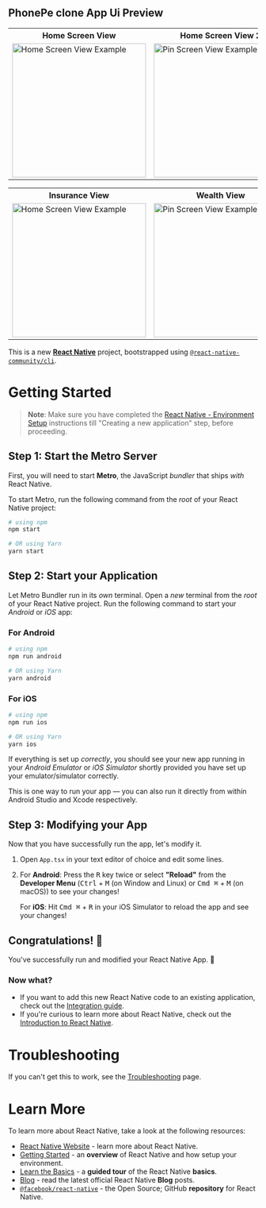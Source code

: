 ## PhonePe clone App Ui Preview



<table>
  
  
<tr>                    
   
   <th> Home Screen View</th>
   <th> Home Screen View 2</th>
   <th> Stores View</th> 
   <th> Stores View 2</th> 


</tr>
  
  
  
  
<tr>

<td>

<img src="https://github.com/mdsomad/PhonePe_App_UI_in_React_Native/assets/103892160/0589720b-5baa-48cd-9017-ead4e1cd3dc7" alt="Home Screen View Example" width="270"/>

</td>
  
  
  
<td>

 <img src="https://github.com/mdsomad/PhonePe_App_UI_in_React_Native/assets/103892160/e037499f-3e47-46e7-9614-b1eb9f29c489" alt="Pin Screen View Example" width="270"/>

</td>

  
<td>
  
<img src="https://github.com/mdsomad/PhonePe_App_UI_in_React_Native/assets/103892160/7737394a-6628-4332-8a9a-c2b20b0044d9" alt="NoteView Screen Example" width="270"/>

</td>


<td>
  
<img src="https://github.com/mdsomad/PhonePe_App_UI_in_React_Native/assets/103892160/71d047ad-d3b1-4033-bb26-0859cc4ab291" alt="Note Add Screen View Example" width="270"/>

</td>

  


</tr>
</table>













<table>
  
  
<tr>                    
   
   <th> Insurance View</th> 
   <th> Wealth View</th> 
   <th> Histoy View</th> 


</tr>
  
  
  
  
<tr>

<td>

<img src="https://github.com/mdsomad/PhonePe_App_UI_in_React_Native/assets/103892160/38f51b43-651d-46e2-9d79-d70443f0a157" alt="Home Screen View Example" width="270"/>

</td>
  
  
  
<td>

 <img src="https://github.com/mdsomad/PhonePe_App_UI_in_React_Native/assets/103892160/4c72b470-8a34-4d90-8f57-f8d17ea08c1d" alt="Pin Screen View Example" width="270"/>

</td>

  
<td>
  
<img src="https://github.com/mdsomad/PhonePe_App_UI_in_React_Native/assets/103892160/3130af09-1107-4cd2-a53e-ec501b9b1622" alt="NoteView Screen Example" width="270"/>

</td>



  


</tr>
</table>






This is a new [**React Native**](https://reactnative.dev) project, bootstrapped using [`@react-native-community/cli`](https://github.com/react-native-community/cli).

# Getting Started

>**Note**: Make sure you have completed the [React Native - Environment Setup](https://reactnative.dev/docs/environment-setup) instructions till "Creating a new application" step, before proceeding.

## Step 1: Start the Metro Server

First, you will need to start **Metro**, the JavaScript _bundler_ that ships _with_ React Native.

To start Metro, run the following command from the _root_ of your React Native project:

```bash
# using npm
npm start

# OR using Yarn
yarn start
```

## Step 2: Start your Application

Let Metro Bundler run in its _own_ terminal. Open a _new_ terminal from the _root_ of your React Native project. Run the following command to start your _Android_ or _iOS_ app:

### For Android

```bash
# using npm
npm run android

# OR using Yarn
yarn android
```

### For iOS

```bash
# using npm
npm run ios

# OR using Yarn
yarn ios
```

If everything is set up _correctly_, you should see your new app running in your _Android Emulator_ or _iOS Simulator_ shortly provided you have set up your emulator/simulator correctly.

This is one way to run your app — you can also run it directly from within Android Studio and Xcode respectively.

## Step 3: Modifying your App

Now that you have successfully run the app, let's modify it.

1. Open `App.tsx` in your text editor of choice and edit some lines.
2. For **Android**: Press the <kbd>R</kbd> key twice or select **"Reload"** from the **Developer Menu** (<kbd>Ctrl</kbd> + <kbd>M</kbd> (on Window and Linux) or <kbd>Cmd ⌘</kbd> + <kbd>M</kbd> (on macOS)) to see your changes!

   For **iOS**: Hit <kbd>Cmd ⌘</kbd> + <kbd>R</kbd> in your iOS Simulator to reload the app and see your changes!

## Congratulations! :tada:

You've successfully run and modified your React Native App. :partying_face:

### Now what?

- If you want to add this new React Native code to an existing application, check out the [Integration guide](https://reactnative.dev/docs/integration-with-existing-apps).
- If you're curious to learn more about React Native, check out the [Introduction to React Native](https://reactnative.dev/docs/getting-started).

# Troubleshooting

If you can't get this to work, see the [Troubleshooting](https://reactnative.dev/docs/troubleshooting) page.

# Learn More

To learn more about React Native, take a look at the following resources:

- [React Native Website](https://reactnative.dev) - learn more about React Native.
- [Getting Started](https://reactnative.dev/docs/environment-setup) - an **overview** of React Native and how setup your environment.
- [Learn the Basics](https://reactnative.dev/docs/getting-started) - a **guided tour** of the React Native **basics**.
- [Blog](https://reactnative.dev/blog) - read the latest official React Native **Blog** posts.
- [`@facebook/react-native`](https://github.com/facebook/react-native) - the Open Source; GitHub **repository** for React Native.
